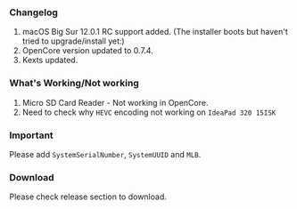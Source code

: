 
### Changelog
 1. macOS Big Sur 12.0.1 RC support added. (The installer boots but haven't tried to upgrade/install yet:)
 2. OpenCore version updated to 0.7.4.
 3. Kexts updated.


### What's Working/Not working
 1. Micro SD Card Reader - Not working in OpenCore.
 2. Need to check why `HEVC` encoding not working on `IdeaPad 320 15ISK`


### Important
Please add `SystemSerialNumber`, `SystemUUID` and `MLB`.


### Download
Please check release section to download.

